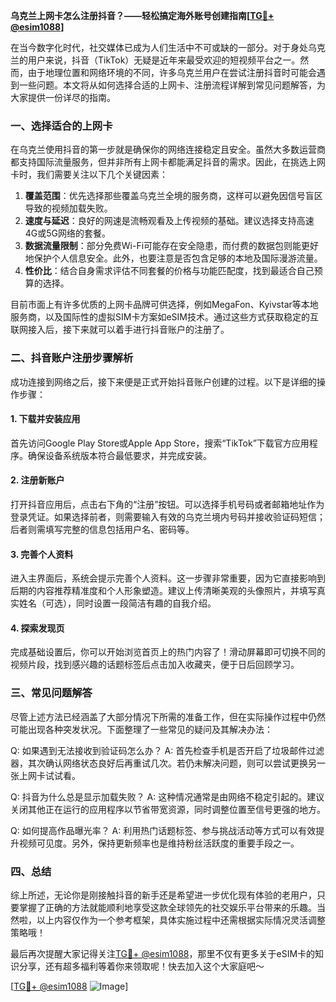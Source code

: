 **乌克兰上网卡怎么注册抖音？——轻松搞定海外账号创建指南[[TG💪+ @esim1088](https://t.me/s/esim1088)]**

在当今数字化时代，社交媒体已成为人们生活中不可或缺的一部分。对于身处乌克兰的用户来说，抖音（TikTok）无疑是近年来最受欢迎的短视频平台之一。然而，由于地理位置和网络环境的不同，许多乌克兰用户在尝试注册抖音时可能会遇到一些问题。本文将从如何选择合适的上网卡、注册流程详解到常见问题解答，为大家提供一份详尽的指南。

### 一、选择适合的上网卡

在乌克兰使用抖音的第一步就是确保你的网络连接稳定且安全。虽然大多数运营商都支持国际流量服务，但并非所有上网卡都能满足抖音的需求。因此，在挑选上网卡时，我们需要关注以下几个关键因素：

1. **覆盖范围**：优先选择那些覆盖乌克兰全境的服务商，这样可以避免因信号盲区导致的视频加载失败。
2. **速度与延迟**：良好的网速是流畅观看及上传视频的基础。建议选择支持高速4G或5G网络的套餐。
3. **数据流量限制**：部分免费Wi-Fi可能存在安全隐患，而付费的数据包则能更好地保护个人信息安全。此外，也要注意是否包含足够的本地及国际漫游流量。
4. **性价比**：结合自身需求评估不同套餐的价格与功能匹配度，找到最适合自己预算的选择。

目前市面上有许多优质的上网卡品牌可供选择，例如MegaFon、Kyivstar等本地服务商，以及国际性的虚拟SIM卡方案如eSIM技术。通过这些方式获取稳定的互联网接入后，接下来就可以着手进行抖音账户的注册了。

### 二、抖音账户注册步骤解析

成功连接到网络之后，接下来便是正式开始抖音账户创建的过程。以下是详细的操作步骤：

#### 1. 下载并安装应用
首先访问Google Play Store或Apple App Store，搜索“TikTok”下载官方应用程序。确保设备系统版本符合最低要求，并完成安装。

#### 2. 注册新账户
打开抖音应用后，点击右下角的“注册”按钮。可以选择手机号码或者邮箱地址作为登录凭证。如果选择前者，则需要输入有效的乌克兰境内号码并接收验证码短信；后者则需填写完整的信息包括用户名、密码等。

#### 3. 完善个人资料
进入主界面后，系统会提示完善个人资料。这一步骤非常重要，因为它直接影响到后期的内容推荐精准度和个人形象塑造。建议上传清晰美观的头像照片，并填写真实姓名（可选），同时设置一段简洁有趣的自我介绍。

#### 4. 探索发现页
完成基础设置后，你可以开始浏览首页上的热门内容了！滑动屏幕即可切换不同的视频片段，找到感兴趣的话题标签后点击加入收藏夹，便于日后回顾学习。

### 三、常见问题解答

尽管上述方法已经涵盖了大部分情况下所需的准备工作，但在实际操作过程中仍然可能出现各种突发状况。下面整理了一些常见的疑问及其解决办法：

Q: 如果遇到无法接收到验证码怎么办？
A: 首先检查手机是否开启了垃圾邮件过滤器，其次确认网络状态良好后再重试几次。若仍未解决问题，则可以尝试更换另一张上网卡试试看。

Q: 抖音为什么总是显示加载失败？
A: 这种情况通常是由网络不稳定引起的。建议关闭其他正在运行的应用程序以节省带宽资源，同时调整位置至信号更强的地方。

Q: 如何提高作品曝光率？
A: 利用热门话题标签、参与挑战活动等方式可以有效提升视频可见度。另外，保持更新频率也是维持粉丝活跃度的重要手段之一。

### 四、总结

综上所述，无论你是刚接触抖音的新手还是希望进一步优化现有体验的老用户，只要掌握了正确的方法就能顺利地享受这款全球领先的社交娱乐平台带来的乐趣。当然啦，以上内容仅作为一个参考框架，具体实施过程中还需根据实际情况灵活调整策略哦！

最后再次提醒大家记得关注[TG💪+ @esim1088](https://t.me/s/esim1088)，那里不仅有更多关于eSIM卡的知识分享，还有超多福利等着你来领取呢！快去加入这个大家庭吧～

[[TG💪+ @esim1088](https://t.me/s/esim1088) ![Image](https://i.postimg.cc/4NQfJmqS/Snipaste-2025-05-13-00-14-12.png)]